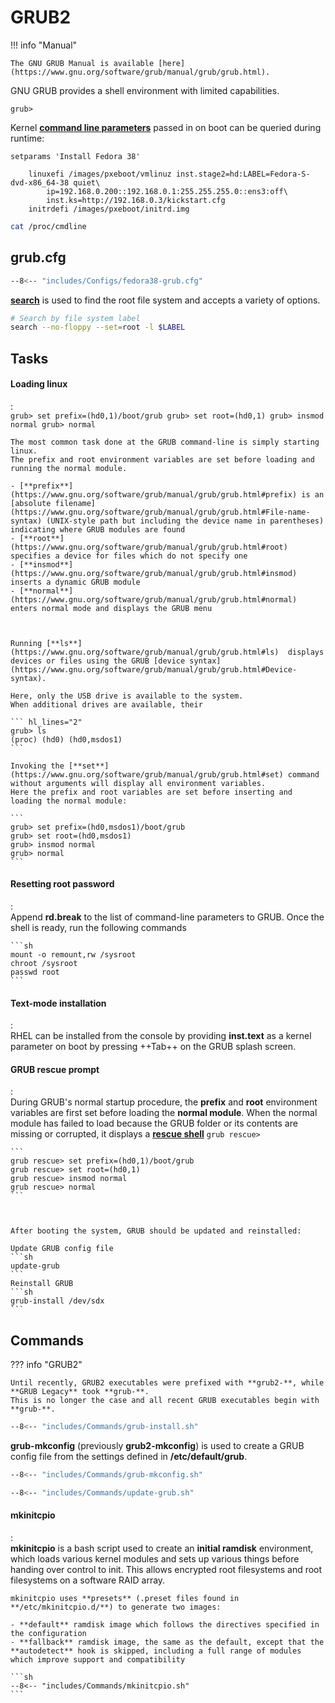 # GRUB2

!!! info "Manual"

    The GNU GRUB Manual is available [here](https://www.gnu.org/software/grub/manual/grub/grub.html).


GNU GRUB provides a shell environment with limited capabilities.

```
grub>
```



Kernel [**command line parameters**](https://www.kernel.org/doc/html/v4.14/admin-guide/kernel-parameters.html) passed in on boot can be queried during runtime:

```grub
setparams 'Install Fedora 38'

    linuxefi /images/pxeboot/vmlinuz inst.stage2=hd:LABEL=Fedora-S-dvd-x86_64-38 quiet\
        ip=192.168.0.200::192.168.0.1:255.255.255.0::ens3:off\
        inst.ks=http://192.168.0.3/kickstart.cfg
    initrdefi /images/pxeboot/initrd.img
```

```sh
cat /proc/cmdline
```

## grub.cfg

```sh title="Fedora 38 grub.cfg"
--8<-- "includes/Configs/fedora38-grub.cfg"
```

[**search**](https://www.gnu.org/software/grub/manual/grub/html_node/search.html) is used to find the root file system and accepts a variety of options.

```sh
# Search by file system label
search --no-floppy --set=root -l $LABEL
```

## Tasks

#### Loading linux
:   
    ```
    grub> set prefix=(hd0,1)/boot/grub
    grub> set root=(hd0,1)
    grub> insmod normal
    grub> normal
    ```

    The most common task done at the GRUB command-line is simply starting linux.
    The prefix and root environment variables are set before loading and running the normal module.
    
    - [**prefix**](https://www.gnu.org/software/grub/manual/grub/grub.html#prefix) is an [absolute filename](https://www.gnu.org/software/grub/manual/grub/grub.html#File-name-syntax) (UNIX-style path but including the device name in parentheses) indicating where GRUB modules are found
    - [**root**](https://www.gnu.org/software/grub/manual/grub/grub.html#root) specifies a device for files which do not specify one
    - [**insmod**](https://www.gnu.org/software/grub/manual/grub/grub.html#insmod) inserts a dynamic GRUB module
    - [**normal**](https://www.gnu.org/software/grub/manual/grub/grub.html#normal) enters normal mode and displays the GRUB menu



    Running [**ls**](https://www.gnu.org/software/grub/manual/grub/grub.html#ls)  displays devices or files using the GRUB [device syntax](https://www.gnu.org/software/grub/manual/grub/grub.html#Device-syntax).
    
    Here, only the USB drive is available to the system.
    When additional drives are available, their

    ``` hl_lines="2"
    grub> ls
    (proc) (hd0) (hd0,msdos1)
    ```
    
    Invoking the [**set**](https://www.gnu.org/software/grub/manual/grub/grub.html#set) command without arguments will display all environment variables.
    Here the prefix and root variables are set before inserting and loading the normal module:
    
    ```
    grub> set prefix=(hd0,msdos1)/boot/grub
    grub> set root=(hd0,msdos1)
    grub> insmod normal
    grub> normal
    ```

#### Resetting root password
:   
    Append **rd.break** to the list of command-line parameters to GRUB.
    Once the shell is ready, run the following commands
    
    ```sh
    mount -o remount,rw /sysroot
    chroot /sysroot
    passwd root
    ```

#### Text-mode installation
:   
    RHEL can be installed from the console by providing **inst.text** as a kernel parameter on boot by pressing ++Tab++ on the GRUB splash screen.

#### GRUB rescue prompt
:   
    During GRUB's normal startup procedure, the **prefix** and **root** environment variables are first set before loading the **normal module**.
    When the normal module has failed to load because the GRUB folder or its contents are missing or corrupted, it displays a [**rescue shell**](https://www.gnu.org/software/grub/manual/grub/grub.html#GRUB-only-offers-a-rescue-shell)
    ```
    grub rescue>
    ``` 

    ```
    grub rescue> set prefix=(hd0,1)/boot/grub
    grub rescue> set root=(hd0,1)
    grub rescue> insmod normal
    grub rescue> normal
    ```



    After booting the system, GRUB should be updated and reinstalled:

    Update GRUB config file
    ```sh
    update-grub
    ```
    Reinstall GRUB
    ```sh
    grub-install /dev/sdx
    ```


## Commands

??? info "GRUB2"

    Until recently, GRUB2 executables were prefixed with **grub2-**, while **GRUB Legacy** took **grub-**.
    This is no longer the case and all recent GRUB executables begin with **grub-**.

```sh title="grub-install"
--8<-- "includes/Commands/grub-install.sh"
```

**grub-mkconfig** (previously **grub2-mkconfig**) is used to create a GRUB config file from the settings defined in **/etc/default/grub**.

```sh title="grub-mkconfig"
--8<-- "includes/Commands/grub-mkconfig.sh"
```

```sh title="update-grub"
--8<-- "includes/Commands/update-grub.sh"
```

#### mkinitcpio
:   
    **mkinitcpio** is a bash script used to create an **initial ramdisk** environment, which loads various kernel modules and sets up various things before handing over control to init.
    This allows encrypted root filesystems and root filesystems on a software RAID array.

    mkinitcpio uses **presets** (.preset files found in **/etc/mkinitcpio.d/**) to generate two images:

    - **default** ramdisk image which follows the directives specified in the configuration
    - **fallback** ramdisk image, the same as the default, except that the **autodetect** hook is skipped, including a full range of modules which improve support and compatibility

    ```sh
    --8<-- "includes/Commands/mkinitcpio.sh"
    ```
